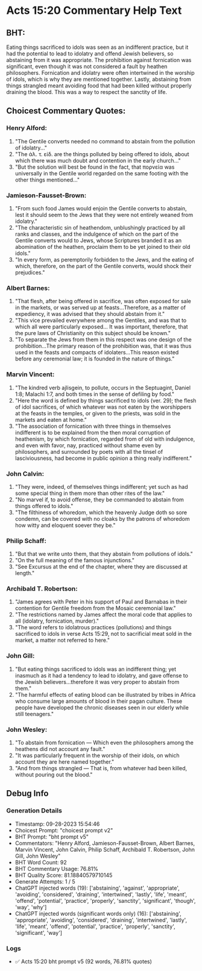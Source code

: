 # Acts 15:20 Commentary Help Text

## BHT:
Eating things sacrificed to idols was seen as an indifferent practice, but it had the potential to lead to idolatry and offend Jewish believers, so abstaining from it was appropriate. The prohibition against fornication was significant, even though it was not considered a fault by heathen philosophers. Fornication and idolatry were often intertwined in the worship of idols, which is why they are mentioned together. Lastly, abstaining from things strangled meant avoiding food that had been killed without properly draining the blood. This was a way to respect the sanctity of life.

## Choicest Commentary Quotes:
### Henry Alford:
1. "The Gentile converts needed no command to abstain from the pollution of idolatry..."
2. "The ἀλ. τ. εἰδ. are the things polluted by being offered to idols, about which there was much doubt and contention in the early church..."
3. "But the solution will best be found in the fact, that πορνεία was universally in the Gentile world regarded on the same footing with the other things mentioned..."

### Jamieson-Fausset-Brown:
1. "From such food James would enjoin the Gentile converts to abstain, lest it should seem to the Jews that they were not entirely weaned from idolatry."
2. "The characteristic sin of heathendom, unblushingly practiced by all ranks and classes, and the indulgence of which on the part of the Gentile converts would to Jews, whose Scriptures branded it as an abomination of the heathen, proclaim them to be yet joined to their old idols."
3. "In every form, as peremptorily forbidden to the Jews, and the eating of which, therefore, on the part of the Gentile converts, would shock their prejudices."

### Albert Barnes:
1. "That flesh, after being offered in sacrifice, was often exposed for sale in the markets, or was served up at feasts...Therefore, as a matter of expediency, it was advised that they should abstain from it."
2. "This vice prevailed everywhere among the Gentiles, and was that to which all were particularly exposed… It was important, therefore, that the pure laws of Christianity on this subject should be known."
3. "To separate the Jews from them in this respect was one design of the prohibition...The primary reason of the prohibition was, that it was thus used in the feasts and compacts of idolaters...This reason existed before any ceremonial law; it is founded in the nature of things."

### Marvin Vincent:
1. "The kindred verb ajlisgein, to pollute, occurs in the Septuagint, Daniel 1:8; Malachi 1:7, and both times in the sense of defiling by food."
2. "Here the word is defined by things sacrificed to idols (ver. 29); the flesh of idol sacrifices, of which whatever was not eaten by the worshippers at the feasts in the temples, or given to the priests, was sold in the markets and eaten at home."
3. "The association of fornication with three things in themselves indifferent is to be explained from the then moral corruption of heathenism, by which fornication, regarded from of old with indulgence, and even with favor, nay, practiced without shame even by philosophers, and surrounded by poets with all the tinsel of lasciviousness, had become in public opinion a thing really indifferent."

### John Calvin:
1. "They were, indeed, of themselves things indifferent; yet such as had some special thing in them more than other rites of the law."
2. "No marvel if, to avoid offense, they be commanded to abstain from things offered to idols."
3. "The filthiness of whoredom, which the heavenly Judge doth so sore condemn, can be covered with no cloaks by the patrons of whoredom how witty and eloquent soever they be."

### Philip Schaff:
1. "But that we write unto them, that they abstain from pollutions of idols." 
2. "On the full meaning of the famous injunctions."
3. "See Excursus at the end of the chapter, where they are discussed at length."

### Archibald T. Robertson:
1. "James agrees with Peter in his support of Paul and Barnabas in their contention for Gentile freedom from the Mosaic ceremonial law." 
2. "The restrictions named by James affect the moral code that applies to all (idolatry, fornication, murder)."
3. "The word refers to idolatrous practices (pollutions) and things sacrificed to idols in verse Acts 15:29, not to sacrificial meat sold in the market, a matter not referred to here."

### John Gill:
1. "But eating things sacrificed to idols was an indifferent thing; yet inasmuch as it had a tendency to lead to idolatry, and gave offense to the Jewish believers...therefore it was very proper to abstain from them."
2. "The harmful effects of eating blood can be illustrated by tribes in Africa who consume large amounts of blood in their pagan culture. These people have developed the chronic diseases seen in our elderly while still teenagers."


### John Wesley:
1. "To abstain from fornication — Which even the philosophers among the heathens did not account any fault."
2. "It was particularly frequent in the worship of their idols, on which account they are here named together."
3. "And from things strangled — That is, from whatever had been killed, without pouring out the blood."


## Debug Info
### Generation Details
- Timestamp: 09-28-2023 15:54:46
- Choicest Prompt: "choicest prompt v2"
- BHT Prompt: "bht prompt v5"
- Commentators: "Henry Alford, Jamieson-Fausset-Brown, Albert Barnes, Marvin Vincent, John Calvin, Philip Schaff, Archibald T. Robertson, John Gill, John Wesley"
- BHT Word Count: 92
- BHT Commentary Usage: 76.81%
- BHT Quality Score: 81.18840579710145
- Generate Attempts: 1 / 5
- ChatGPT injected words (19):
	['abstaining', 'against', 'appropriate', 'avoiding', 'considered', 'draining', 'intertwined', 'lastly', 'life', 'meant', 'offend', 'potential', 'practice', 'properly', 'sanctity', 'significant', 'though', 'way', 'why']
- ChatGPT injected words (significant words only) (16):
	['abstaining', 'appropriate', 'avoiding', 'considered', 'draining', 'intertwined', 'lastly', 'life', 'meant', 'offend', 'potential', 'practice', 'properly', 'sanctity', 'significant', 'way']

### Logs
- ✅ Acts 15:20 bht prompt v5 (92 words, 76.81% quotes)